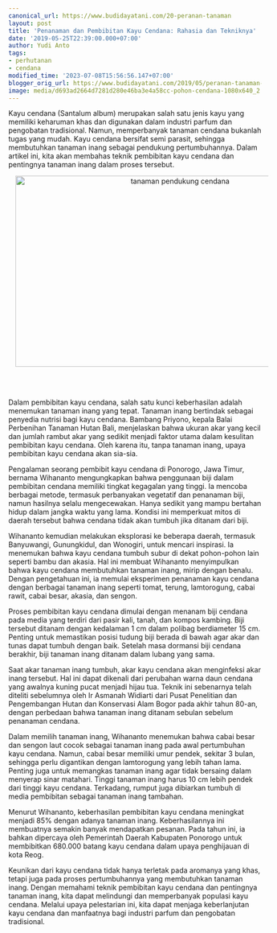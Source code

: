 ```yaml
---
canonical_url: https://www.budidayatani.com/20-peranan-tanaman
layout: post
title: 'Penanaman dan Pembibitan Kayu Cendana: Rahasia dan Tekniknya'
date: '2019-05-25T22:39:00.000+07:00'
author: Yudi Anto
tags:
- perhutanan
- cendana
modified_time: '2023-07-08T15:56:56.147+07:00'
blogger_orig_url: https://www.budidayatani.com/2019/05/peranan-tanaman-pendukung-agar-budidaya.html
image: media/d693ad2664d7281d280e46ba3e4a58cc-pohon-cendana-1080x640_2.jpg
---
```

<p>Kayu cendana (Santalum album) merupakan salah satu jenis kayu yang memiliki keharuman khas dan digunakan dalam industri parfum dan pengobatan tradisional. Namun, memperbanyak tanaman cendana bukanlah tugas yang mudah. Kayu cendana bersifat semi parasit, sehingga membutuhkan tanaman inang sebagai pendukung pertumbuhannya. Dalam artikel ini, kita akan membahas teknik pembibitan kayu cendana dan pentingnya tanaman inang dalam proses tersebut.</p><div class="separator" style="clear: both; text-align: center;"><a href="https://blogger.googleusercontent.com/img/b/R29vZ2xl/AVvXsEiVBpco9ui2YGAHATBf4Th6LAOd9jGFLrLNtkPGxc7RCDl7Qz-mpYyF_a10tsZcQUxkYFeKBIYjqozniiUQvhyJB4m6YJXVr6NM3OlD2G-SHucyAmBTVYr_YJVxaGi8g2az_xPo0vV8Xo6Tx-1lae1PtLMJJTYn-8CHllxJfCKG0uJQFXFR0URrM26I4SRg/s1080/pohon-cendana-1080x640_2.jpg" imageanchor="1" style="margin-left: 1em; margin-right: 1em;"><img alt="tanaman pendukung cendana" border="0" data-original-height="640" data-original-width="1080" height="380" src="https://blogger.googleusercontent.com/img/b/R29vZ2xl/AVvXsEiVBpco9ui2YGAHATBf4Th6LAOd9jGFLrLNtkPGxc7RCDl7Qz-mpYyF_a10tsZcQUxkYFeKBIYjqozniiUQvhyJB4m6YJXVr6NM3OlD2G-SHucyAmBTVYr_YJVxaGi8g2az_xPo0vV8Xo6Tx-1lae1PtLMJJTYn-8CHllxJfCKG0uJQFXFR0URrM26I4SRg/w640-h380/pohon-cendana-1080x640_2.jpg" width="640" /></a></div><br /><p><br /></p><p>Dalam pembibitan kayu cendana, salah satu kunci keberhasilan adalah menemukan tanaman inang yang tepat. Tanaman inang bertindak sebagai penyedia nutrisi bagi kayu cendana. Bambang Priyono, kepala Balai Perbenihan Tanaman Hutan Bali, menjelaskan bahwa ukuran akar yang kecil dan jumlah rambut akar yang sedikit menjadi faktor utama dalam kesulitan pembibitan kayu cendana. Oleh karena itu, tanpa tanaman inang, upaya pembibitan kayu cendana akan sia-sia.</p><p>Pengalaman seorang pembibit kayu cendana di Ponorogo, Jawa Timur, bernama Wihananto mengungkapkan bahwa penggunaan biji dalam pembibitan cendana memiliki tingkat kegagalan yang tinggi. Ia mencoba berbagai metode, termasuk perbanyakan vegetatif dan penanaman biji, namun hasilnya selalu mengecewakan. Hanya sedikit yang mampu bertahan hidup dalam jangka waktu yang lama. Kondisi ini memperkuat mitos di daerah tersebut bahwa cendana tidak akan tumbuh jika ditanam dari biji.</p><p>Wihananto kemudian melakukan eksplorasi ke beberapa daerah, termasuk Banyuwangi, Gunungkidul, dan Wonogiri, untuk mencari inspirasi. Ia menemukan bahwa kayu cendana tumbuh subur di dekat pohon-pohon lain seperti bambu dan akasia. Hal ini membuat Wihananto menyimpulkan bahwa kayu cendana membutuhkan tanaman inang, mirip dengan benalu. Dengan pengetahuan ini, ia memulai eksperimen penanaman kayu cendana dengan berbagai tanaman inang seperti tomat, terung, lamtorogung, cabai rawit, cabai besar, akasia, dan sengon.</p><p>Proses pembibitan kayu cendana dimulai dengan menanam biji cendana pada media yang terdiri dari pasir kali, tanah, dan kompos kambing. Biji tersebut ditanam dengan kedalaman 1 cm dalam polibag berdiameter 15 cm. Penting untuk memastikan posisi tudung biji berada di bawah agar akar dan tunas dapat tumbuh dengan baik. Setelah masa dormansi biji cendana berakhir, biji tanaman inang ditanam dalam lubang yang sama.</p><p>Saat akar tanaman inang tumbuh, akar kayu cendana akan menginfeksi akar inang tersebut. Hal ini dapat dikenali dari perubahan warna daun cendana yang awalnya kuning pucat menjadi hijau tua. Teknik ini sebenarnya telah diteliti sebelumnya oleh Ir Asmanah Widiarti dari Pusat Penelitian dan Pengembangan Hutan dan Konservasi Alam Bogor pada akhir tahun 80-an, dengan perbedaan bahwa tanaman inang ditanam sebulan sebelum penanaman cendana.</p><p>Dalam memilih tanaman inang, Wihananto menemukan bahwa cabai besar dan sengon laut cocok sebagai tanaman inang pada awal pertumbuhan kayu cendana. Namun, cabai besar memiliki umur pendek, sekitar 3 bulan, sehingga perlu digantikan dengan lamtorogung yang lebih tahan lama. Penting juga untuk memangkas tanaman inang agar tidak bersaing dalam menyerap sinar matahari. Tinggi tanaman inang harus 10 cm lebih pendek dari tinggi kayu cendana. Terkadang, rumput juga dibiarkan tumbuh di media pembibitan sebagai tanaman inang tambahan.</p><p>Menurut Wihananto, keberhasilan pembibitan kayu cendana meningkat menjadi 85% dengan adanya tanaman inang. Keberhasilannya ini membuatnya semakin banyak mendapatkan pesanan. Pada tahun ini, ia bahkan dipercaya oleh Pemerintah Daerah Kabupaten Ponorogo untuk membibitkan 680.000 batang kayu cendana dalam upaya penghijauan di kota Reog.</p><p>Keunikan dari kayu cendana tidak hanya terletak pada aromanya yang khas, tetapi juga pada proses pertumbuhannya yang membutuhkan tanaman inang. Dengan memahami teknik pembibitan kayu cendana dan pentingnya tanaman inang, kita dapat melindungi dan memperbanyak populasi kayu cendana. Melalui upaya pelestarian ini, kita dapat menjaga keberlanjutan kayu cendana dan manfaatnya bagi industri parfum dan pengobatan tradisional.</p>